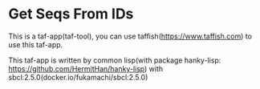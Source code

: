 # Get Seqs From IDs

This is a taf-app(taf-tool), you can use taffish(https://www.taffish.com) to use this taf-app.

This taf-app is written by common lisp(with package hanky-lisp: https://github.com/HermitHan/hanky-lisp) with sbcl:2.5.0(docker.io/fukamachi/sbcl:2.5.0)
